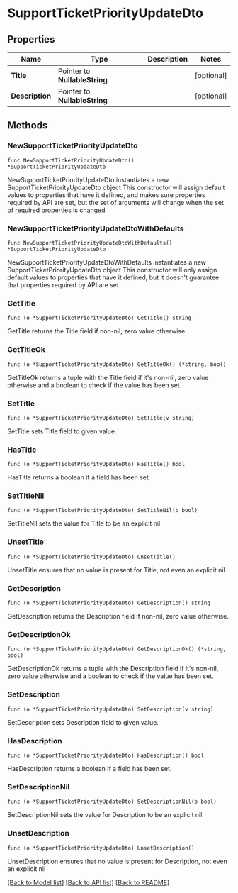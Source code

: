 # SupportTicketPriorityUpdateDto

## Properties

Name | Type | Description | Notes
------------ | ------------- | ------------- | -------------
**Title** | Pointer to **NullableString** |  | [optional] 
**Description** | Pointer to **NullableString** |  | [optional] 

## Methods

### NewSupportTicketPriorityUpdateDto

`func NewSupportTicketPriorityUpdateDto() *SupportTicketPriorityUpdateDto`

NewSupportTicketPriorityUpdateDto instantiates a new SupportTicketPriorityUpdateDto object
This constructor will assign default values to properties that have it defined,
and makes sure properties required by API are set, but the set of arguments
will change when the set of required properties is changed

### NewSupportTicketPriorityUpdateDtoWithDefaults

`func NewSupportTicketPriorityUpdateDtoWithDefaults() *SupportTicketPriorityUpdateDto`

NewSupportTicketPriorityUpdateDtoWithDefaults instantiates a new SupportTicketPriorityUpdateDto object
This constructor will only assign default values to properties that have it defined,
but it doesn't guarantee that properties required by API are set

### GetTitle

`func (o *SupportTicketPriorityUpdateDto) GetTitle() string`

GetTitle returns the Title field if non-nil, zero value otherwise.

### GetTitleOk

`func (o *SupportTicketPriorityUpdateDto) GetTitleOk() (*string, bool)`

GetTitleOk returns a tuple with the Title field if it's non-nil, zero value otherwise
and a boolean to check if the value has been set.

### SetTitle

`func (o *SupportTicketPriorityUpdateDto) SetTitle(v string)`

SetTitle sets Title field to given value.

### HasTitle

`func (o *SupportTicketPriorityUpdateDto) HasTitle() bool`

HasTitle returns a boolean if a field has been set.

### SetTitleNil

`func (o *SupportTicketPriorityUpdateDto) SetTitleNil(b bool)`

 SetTitleNil sets the value for Title to be an explicit nil

### UnsetTitle
`func (o *SupportTicketPriorityUpdateDto) UnsetTitle()`

UnsetTitle ensures that no value is present for Title, not even an explicit nil
### GetDescription

`func (o *SupportTicketPriorityUpdateDto) GetDescription() string`

GetDescription returns the Description field if non-nil, zero value otherwise.

### GetDescriptionOk

`func (o *SupportTicketPriorityUpdateDto) GetDescriptionOk() (*string, bool)`

GetDescriptionOk returns a tuple with the Description field if it's non-nil, zero value otherwise
and a boolean to check if the value has been set.

### SetDescription

`func (o *SupportTicketPriorityUpdateDto) SetDescription(v string)`

SetDescription sets Description field to given value.

### HasDescription

`func (o *SupportTicketPriorityUpdateDto) HasDescription() bool`

HasDescription returns a boolean if a field has been set.

### SetDescriptionNil

`func (o *SupportTicketPriorityUpdateDto) SetDescriptionNil(b bool)`

 SetDescriptionNil sets the value for Description to be an explicit nil

### UnsetDescription
`func (o *SupportTicketPriorityUpdateDto) UnsetDescription()`

UnsetDescription ensures that no value is present for Description, not even an explicit nil

[[Back to Model list]](../README.md#documentation-for-models) [[Back to API list]](../README.md#documentation-for-api-endpoints) [[Back to README]](../README.md)



